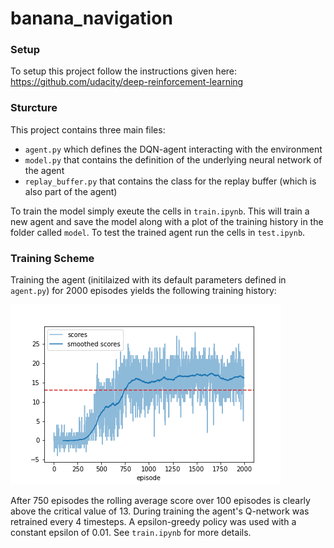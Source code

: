 # banana_navigation

### Setup 

To setup this project follow the instructions given here: https://github.com/udacity/deep-reinforcement-learning


### Sturcture 

This project contains three main files: 

- `agent.py` which defines the DQN-agent interacting with the environment
- `model.py` that contains the definition of the underlying neural network of the agent
- `replay_buffer.py` that contains the class for the replay buffer (which is also part of the agent)

To train the model simply exeute the cells in `train.ipynb`. This will train a new agent and save the model along with a plot of the training history in the folder called `model`. To test the trained agent run the cells in `test.ipynb`.


### Training Scheme

Training the agent (initilaized with its default parameters defined in `agent.py`) for 2000 episodes yields the following training history:

![Training History](model/training_history.png)

After 750 episodes the rolling average score over 100 episodes is clearly above the critical value of 13. During training the agent's Q-network was retrained every 4 timesteps. A epsilon-greedy policy was used with a constant epsilon of 0.01. See `train.ipynb` for more details.
